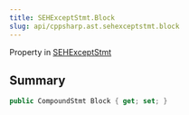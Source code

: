 ```yaml
---
title: SEHExceptStmt.Block
slug: api/cppsharp.ast.sehexceptstmt.block
---
```

Property in [SEHExceptStmt](/api/cppsharp/ast/sehexceptstmt)

## Summary



```csharp
public CompoundStmt Block { get; set; }
```

